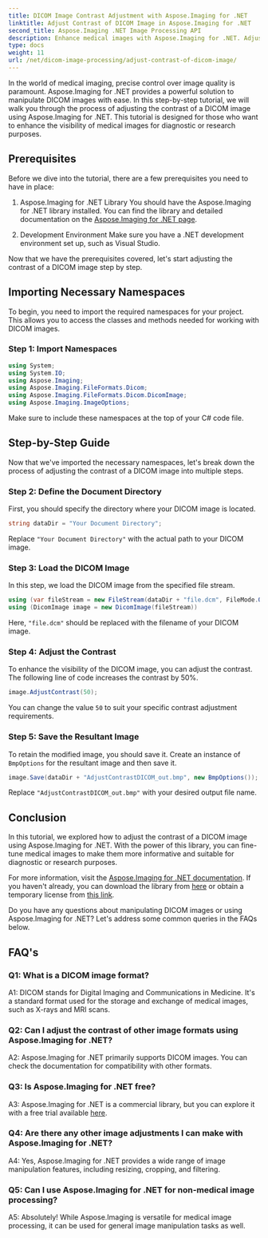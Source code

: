 ```yaml
---
title: DICOM Image Contrast Adjustment with Aspose.Imaging for .NET
linktitle: Adjust Contrast of DICOM Image in Aspose.Imaging for .NET
second_title: Aspose.Imaging .NET Image Processing API
description: Enhance medical images with Aspose.Imaging for .NET. Adjust DICOM image contrast with easy steps.
type: docs
weight: 11
url: /net/dicom-image-processing/adjust-contrast-of-dicom-image/
---
```

In the world of medical imaging, precise control over image quality is paramount. Aspose.Imaging for .NET provides a powerful solution to manipulate DICOM images with ease. In this step-by-step tutorial, we will walk you through the process of adjusting the contrast of a DICOM image using Aspose.Imaging for .NET. This tutorial is designed for those who want to enhance the visibility of medical images for diagnostic or research purposes. 

## Prerequisites

Before we dive into the tutorial, there are a few prerequisites you need to have in place:

1. Aspose.Imaging for .NET Library
You should have the Aspose.Imaging for .NET library installed. You can find the library and detailed documentation on the [Aspose.Imaging for .NET page](https://reference.aspose.com/imaging/net/).

2. Development Environment
Make sure you have a .NET development environment set up, such as Visual Studio.

Now that we have the prerequisites covered, let's start adjusting the contrast of a DICOM image step by step.

## Importing Necessary Namespaces

To begin, you need to import the required namespaces for your project. This allows you to access the classes and methods needed for working with DICOM images.

### Step 1: Import Namespaces

```csharp
using System;
using System.IO;
using Aspose.Imaging;
using Aspose.Imaging.FileFormats.Dicom;
using Aspose.Imaging.FileFormats.Dicom.DicomImage;
using Aspose.Imaging.ImageOptions;
```

Make sure to include these namespaces at the top of your C# code file.

## Step-by-Step Guide

Now that we've imported the necessary namespaces, let's break down the process of adjusting the contrast of a DICOM image into multiple steps.

### Step 2: Define the Document Directory

First, you should specify the directory where your DICOM image is located.

```csharp
string dataDir = "Your Document Directory";
```

Replace `"Your Document Directory"` with the actual path to your DICOM image.

### Step 3: Load the DICOM Image

In this step, we load the DICOM image from the specified file stream.

```csharp
using (var fileStream = new FileStream(dataDir + "file.dcm", FileMode.Open, FileAccess.Read))
using (DicomImage image = new DicomImage(fileStream))
```

Here, `"file.dcm"` should be replaced with the filename of your DICOM image.

### Step 4: Adjust the Contrast

To enhance the visibility of the DICOM image, you can adjust the contrast. The following line of code increases the contrast by 50%.

```csharp
image.AdjustContrast(50);
```

You can change the value `50` to suit your specific contrast adjustment requirements.

### Step 5: Save the Resultant Image

To retain the modified image, you should save it. Create an instance of `BmpOptions` for the resultant image and then save it.

```csharp
image.Save(dataDir + "AdjustContrastDICOM_out.bmp", new BmpOptions());
```

Replace `"AdjustContrastDICOM_out.bmp"` with your desired output file name.

## Conclusion

In this tutorial, we explored how to adjust the contrast of a DICOM image using Aspose.Imaging for .NET. With the power of this library, you can fine-tune medical images to make them more informative and suitable for diagnostic or research purposes.

For more information, visit the [Aspose.Imaging for .NET documentation](https://reference.aspose.com/imaging/net/). If you haven't already, you can download the library from [here](https://releases.aspose.com/imaging/net/) or obtain a temporary license from [this link](https://purchase.aspose.com/temporary-license/).

Do you have any questions about manipulating DICOM images or using Aspose.Imaging for .NET? Let's address some common queries in the FAQs below.

## FAQ's

### Q1: What is a DICOM image format?

A1: DICOM stands for Digital Imaging and Communications in Medicine. It's a standard format used for the storage and exchange of medical images, such as X-rays and MRI scans.

### Q2: Can I adjust the contrast of other image formats using Aspose.Imaging for .NET?

A2: Aspose.Imaging for .NET primarily supports DICOM images. You can check the documentation for compatibility with other formats.

### Q3: Is Aspose.Imaging for .NET free?

A3: Aspose.Imaging for .NET is a commercial library, but you can explore it with a free trial available [here](https://releases.aspose.com/).

### Q4: Are there any other image adjustments I can make with Aspose.Imaging for .NET?

A4: Yes, Aspose.Imaging for .NET provides a wide range of image manipulation features, including resizing, cropping, and filtering.

### Q5: Can I use Aspose.Imaging for .NET for non-medical image processing?

A5: Absolutely! While Aspose.Imaging is versatile for medical image processing, it can be used for general image manipulation tasks as well.
